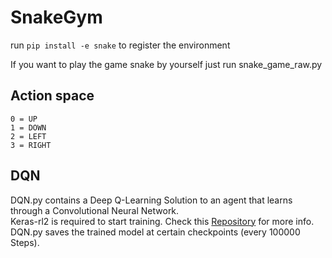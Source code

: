 # SnakeGym

run ```pip install -e snake``` to register the environment <br>

If you want to play the game snake by yourself just run snake_game_raw.py <br>

## Action space
```
0 = UP
1 = DOWN
2 = LEFT
3 = RIGHT

```

## DQN

DQN.py contains a Deep Q-Learning Solution to an agent that learns through a Convolutional Neural Network. <br>
Keras-rl2 is required to start training. Check this <a href="https://github.com/taylormcnally/keras-rl2">Repository</a> for more info. <br>
DQN.py saves the trained model at certain checkpoints (every 100000 Steps). <br>


